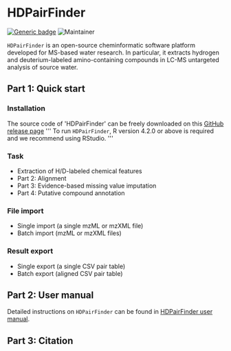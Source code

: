 # HDPairFinder
[![Generic badge](https://img.shields.io/badge/HDPairFinder-ver_1.0-<COLOR>.svg)](https://github.com/HuanLab/HDPairFinder)
![Maintainer](https://img.shields.io/badge/maintainer-Tingting_Zhao,_Tao_Huan-blue)

`HDPairFinder` is an open-source cheminformatic software platform developed for MS-based water research. In particular, it extracts hydrogen and deuterium-labeled amino-containing compounds in LC-MS untargeted analysis of source water.

## Part 1: Quick start
### Installation
The source code of 'HDPairFinder' can be freely downloaded on this [GitHub release page](https://github.com/HuanLab/HDPairFinder/releases/tag/v1.0)
'''
To run `HDPairFinder`, R version 4.2.0 or above is required and we recommend using RStudio.
'''
### Task
- Extraction of H/D-labeled chemical features
- Part 2: Alignment
- Part 3: Evidence-based missing value imputation
- Part 4: Putative compound annotation

### File import
- Single import (a single mzML or mzXML file)
- Batch import (mzML or mzXML files)

### Result export
- Single export (a single CSV pair table) 
- Batch export (aligned CSV pair table)

## Part 2: User manual
Detailed instructions on `HDPairFinder` can be found in [HDPairFinder user manual](https://github.com/HuanLab/HDPairFinder).

## Part 3: Citation
